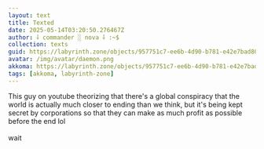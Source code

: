 ```yaml
---
layout: text
title: Texted
date: 2025-05-14T03:20:50.276467Z
author: ⸸ commander ░ nova ⸸ :~$
collection: texts
guid: https://labyrinth.zone/objects/957751c7-ee6b-4d90-b781-e42e7bad8023
avatar: /img/avatar/daemon.png
akkoma: https://labyrinth.zone/objects/957751c7-ee6b-4d90-b781-e42e7bad8023
tags: [akkoma, labyrinth-zone]
---
```


<p>This guy on youtube theorizing that there's a global conspiracy that the world is actually much closer to ending than we think, but it's being kept secret by corporations so that they can make as much profit as possible before the end lol<br><br>wait</p>